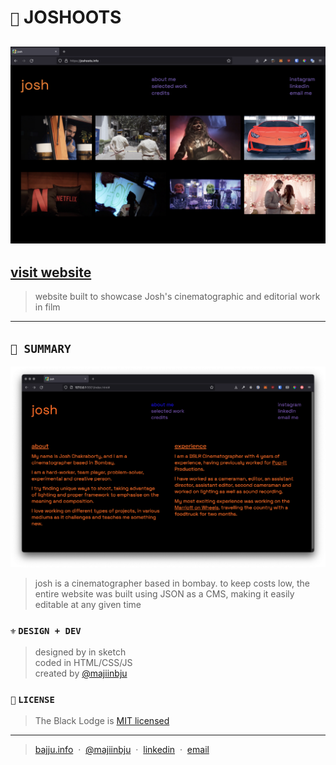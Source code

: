 # `📸` JOSHOOTS

![Joshoots – Landing Page](assets/readme/banner.png)
---
## [visit website](https://joshoots.info)

> website built to showcase Josh's cinematographic and editorial work in film
---

## `🍿 SUMMARY`
![Joshoots – About Page](assets/readme/about.png)
> josh is a cinematographer based in bombay. to keep costs low, the entire website was built using JSON as a CMS, making it easily editable at any given time

### `⚜️` `DESIGN + DEV`
> designed by in sketch<br>
> coded in HTML/CSS/JS<br>
created by [@majiinbju](https://github.com/majiinbju)

### `🪪` `LICENSE`
> The Black Lodge is [MIT licensed](https://github.com/majiinbju/joga/blob/main/LICENSE)
---
> [bajju.info](https://www.bajju.info) &nbsp;&middot;&nbsp;
> [@majiinbju](https://github.com/majiinbju) &nbsp;&middot;&nbsp;
> [linkedin](https://www.linkedin.com/in/vivek-bajaj-4a8035152/) &nbsp;&middot;&nbsp;
> [email](mailto:hi@vivekbajaj.design)

